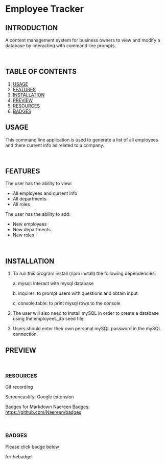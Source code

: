 # Employee Tracker 

## INTRODUCTION

A content management system for business owners to view and modify a database by interacting with command line prompts.


<br>

## TABLE OF CONTENTS
1. [USAGE](#usage)
2. [FEATURES](#features)
3. [INSTALLATION](#installation)
4. [PREVIEW](#preview)
5. [RESOURCES](#resources)
6. [BADGES](#badges)

## USAGE

This command line application is used to generate a list of all employees and there current info as related to a company.  

<br>

## FEATURES

The user has the ability to view:
 * All employees and current info
 * All departments
 * All roles

The user has the ability to add:
* New employees
* New departments
* New roles

<br>

## INSTALLATION
1. To run this program install (npm install) the following dependencies:

    a. mysql: interact with mysql database

    b. inquirer: to prompt users with questions and obtain input

    c. console.table: to print mysql rows to the console

2. The user will also need to install mySQL in order to create a database using the employees_db seed file.

3. Users should enter their own personal mySQL password in the mySQL connection.

## PREVIEW

<br>

### RESOURCES
Gif recording

Screencastify: Google extension


Badges for Markdown
Naereen Badges: https://github.com/Naereen/badges

<br>

### BADGES
Please click badge below

forthebadge